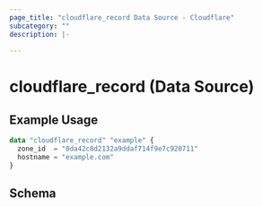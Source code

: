 ```yaml
---
page_title: "cloudflare_record Data Source - Cloudflare"
subcategory: ""
description: |-
  
---
```


# cloudflare_record (Data Source)



## Example Usage

```terraform
data "cloudflare_record" "example" {
  zone_id  = "0da42c8d2132a9ddaf714f9e7c920711"
  hostname = "example.com"
}
```
<!-- schema generated by tfplugindocs -->
## Schema


